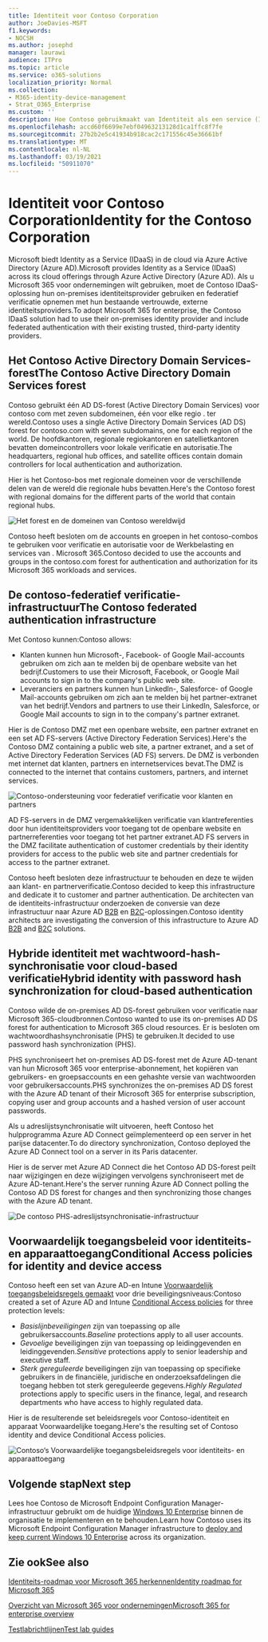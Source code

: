 ```yaml
---
title: Identiteit voor Contoso Corporation
author: JoeDavies-MSFT
f1.keywords:
- NOCSH
ms.author: josephd
manager: laurawi
audience: ITPro
ms.topic: article
ms.service: o365-solutions
localization_priority: Normal
ms.collection:
- M365-identity-device-management
- Strat_O365_Enterprise
ms.custom: ''
description: Hoe Contoso gebruikmaakt van Identiteit als een service (IDaaS) en cloud-based verificatie voor haar werknemers en federatieve verificatie voor haar partners en klanten verstrekt.
ms.openlocfilehash: accd60f6699e7ebf04963213128d1ca1ffc8f7fe
ms.sourcegitcommit: 27b2b2e5c41934b918cac2c171556c45e36661bf
ms.translationtype: MT
ms.contentlocale: nl-NL
ms.lasthandoff: 03/19/2021
ms.locfileid: "50911070"
---
```

# <a name="identity-for-the-contoso-corporation"></a><span data-ttu-id="0610f-103">Identiteit voor Contoso Corporation</span><span class="sxs-lookup"><span data-stu-id="0610f-103">Identity for the Contoso Corporation</span></span>

<span data-ttu-id="0610f-104">Microsoft biedt Identity as a Service (IDaaS) in de cloud via Azure Active Directory (Azure AD).</span><span class="sxs-lookup"><span data-stu-id="0610f-104">Microsoft provides Identity as a Service (IDaaS) across its cloud offerings through Azure Active Directory (Azure AD).</span></span> <span data-ttu-id="0610f-105">Als u Microsoft 365 voor ondernemingen wilt gebruiken, moet de Contoso IDaaS-oplossing hun on-premises identiteitsprovider gebruiken en federatief verificatie opnemen met hun bestaande vertrouwde, externe identiteitsproviders.</span><span class="sxs-lookup"><span data-stu-id="0610f-105">To adopt Microsoft 365 for enterprise, the Contoso IDaaS solution had to use their on-premises identity provider and include federated authentication with their existing trusted, third-party identity providers.</span></span>

## <a name="the-contoso-active-directory-domain-services-forest"></a><span data-ttu-id="0610f-106">Het Contoso Active Directory Domain Services-forest</span><span class="sxs-lookup"><span data-stu-id="0610f-106">The Contoso Active Directory Domain Services forest</span></span>

<span data-ttu-id="0610f-107">Contoso gebruikt één AD DS-forest (Active Directory Domain Services) voor contoso com met zeven subdomeinen, één voor elke regio \. ter wereld.</span><span class="sxs-lookup"><span data-stu-id="0610f-107">Contoso uses a single Active Directory Domain Services (AD DS) forest for contoso\.com with seven subdomains, one for each region of the world.</span></span> <span data-ttu-id="0610f-108">De hoofdkantoren, regionale regiokantoren en satellietkantoren bevatten domeincontrollers voor lokale verificatie en autorisatie.</span><span class="sxs-lookup"><span data-stu-id="0610f-108">The headquarters, regional hub offices, and satellite offices contain domain controllers for local authentication and authorization.</span></span>

<span data-ttu-id="0610f-109">Hier is het Contoso-bos met regionale domeinen voor de verschillende delen van de wereld die regionale hubs bevatten.</span><span class="sxs-lookup"><span data-stu-id="0610f-109">Here's the Contoso forest with regional domains for the different parts of the world that contain regional hubs.</span></span>

![Het forest en de domeinen van Contoso wereldwijd](../media/contoso-identity/contoso-identity-fig1.png)
 
<span data-ttu-id="0610f-111">Contoso heeft besloten om de accounts en groepen in het contoso-combos te gebruiken voor verificatie en autorisatie voor de Werkbelasting en services van \. Microsoft 365.</span><span class="sxs-lookup"><span data-stu-id="0610f-111">Contoso decided to use the accounts and groups in the contoso\.com forest for authentication and authorization for its Microsoft 365 workloads and services.</span></span>

## <a name="the-contoso-federated-authentication-infrastructure"></a><span data-ttu-id="0610f-112">De contoso-federatief verificatie-infrastructuur</span><span class="sxs-lookup"><span data-stu-id="0610f-112">The Contoso federated authentication infrastructure</span></span>

<span data-ttu-id="0610f-113">Met Contoso kunnen:</span><span class="sxs-lookup"><span data-stu-id="0610f-113">Contoso allows:</span></span>

- <span data-ttu-id="0610f-114">Klanten kunnen hun Microsoft-, Facebook- of Google Mail-accounts gebruiken om zich aan te melden bij de openbare website van het bedrijf.</span><span class="sxs-lookup"><span data-stu-id="0610f-114">Customers to use their Microsoft, Facebook, or Google Mail accounts to sign in to the company's public web site.</span></span>
- <span data-ttu-id="0610f-115">Leveranciers en partners kunnen hun LinkedIn-, Salesforce- of Google Mail-accounts gebruiken om zich aan te melden bij het partner-extranet van het bedrijf.</span><span class="sxs-lookup"><span data-stu-id="0610f-115">Vendors and partners to use their LinkedIn, Salesforce, or Google Mail accounts to sign in to the company's partner extranet.</span></span>

<span data-ttu-id="0610f-116">Hier is de Contoso DMZ met een openbare website, een partner extranet en een set AD FS-servers (Active Directory Federation Services).</span><span class="sxs-lookup"><span data-stu-id="0610f-116">Here's the Contoso DMZ containing a public web site, a partner extranet, and a set of Active Directory Federation Services (AD FS) servers.</span></span> <span data-ttu-id="0610f-117">De DMZ is verbonden met internet dat klanten, partners en internetservices bevat.</span><span class="sxs-lookup"><span data-stu-id="0610f-117">The DMZ is connected to the internet that contains customers, partners, and internet services.</span></span>

![Contoso-ondersteuning voor federatief verificatie voor klanten en partners](../media/contoso-identity/contoso-identity-fig2.png)
 
<span data-ttu-id="0610f-119">AD FS-servers in de DMZ vergemakkelijken verificatie van klantreferenties door hun identiteitsproviders voor toegang tot de openbare website en partnerreferenties voor toegang tot het partner extranet.</span><span class="sxs-lookup"><span data-stu-id="0610f-119">AD FS servers in the DMZ facilitate authentication of customer credentials by their identity providers for access to the public web site and partner credentials for access to the partner extranet.</span></span>

<span data-ttu-id="0610f-120">Contoso heeft besloten deze infrastructuur te behouden en deze te wijden aan klant- en partnerverificatie.</span><span class="sxs-lookup"><span data-stu-id="0610f-120">Contoso decided to keep this infrastructure and dedicate it to customer and partner authentication.</span></span> <span data-ttu-id="0610f-121">De architecten van de identiteits-infrastructuur onderzoeken de conversie van deze infrastructuur naar Azure AD [B2B](/azure/active-directory/b2b/hybrid-organizations) en [B2C](/azure/active-directory-b2c/solution-articles)-oplossingen.</span><span class="sxs-lookup"><span data-stu-id="0610f-121">Contoso identity architects are investigating the conversion of this infrastructure to Azure AD [B2B](/azure/active-directory/b2b/hybrid-organizations) and [B2C](/azure/active-directory-b2c/solution-articles) solutions.</span></span>

## <a name="hybrid-identity-with-password-hash-synchronization-for-cloud-based-authentication"></a><span data-ttu-id="0610f-122">Hybride identiteit met wachtwoord-hash-synchronisatie voor cloud-based verificatie</span><span class="sxs-lookup"><span data-stu-id="0610f-122">Hybrid identity with password hash synchronization for cloud-based authentication</span></span>

<span data-ttu-id="0610f-123">Contoso wilde de on-premises AD DS-forest gebruiken voor verificatie naar Microsoft 365-cloudbronnen.</span><span class="sxs-lookup"><span data-stu-id="0610f-123">Contoso wanted to use its on-premises AD DS forest for authentication to Microsoft 365 cloud resources.</span></span> <span data-ttu-id="0610f-124">Er is besloten om wachtwoordhashsynchronisatie (PHS) te gebruiken.</span><span class="sxs-lookup"><span data-stu-id="0610f-124">It decided to use password hash synchronization (PHS).</span></span>

<span data-ttu-id="0610f-125">PHS synchroniseert het on-premises AD DS-forest met de Azure AD-tenant van hun Microsoft 365 voor enterprise-abonnement, het kopiëren van gebruikers- en groepsaccounts en een gehashte versie van wachtwoorden voor gebruikersaccounts.</span><span class="sxs-lookup"><span data-stu-id="0610f-125">PHS synchronizes the on-premises AD DS forest with the Azure AD tenant of their Microsoft 365 for enterprise subscription, copying user and group accounts and a hashed version of user account passwords.</span></span>

<span data-ttu-id="0610f-126">Als u adreslijstsynchronisatie wilt uitvoeren, heeft Contoso het hulpprogramma Azure AD Connect geïmplementeerd op een server in het parijse datacenter.</span><span class="sxs-lookup"><span data-stu-id="0610f-126">To do directory synchronization, Contoso deployed the Azure AD Connect tool on a server in its Paris datacenter.</span></span>

<span data-ttu-id="0610f-127">Hier is de server met Azure AD Connect die het Contoso AD DS-forest peilt naar wijzigingen en deze wijzigingen vervolgens synchroniseert met de Azure AD-tenant.</span><span class="sxs-lookup"><span data-stu-id="0610f-127">Here's the server running Azure AD Connect polling the Contoso AD DS forest for changes and then synchronizing those changes with the Azure AD tenant.</span></span>

![De contoso PHS-adreslijstsynchronisatie-infrastructuur](../media/contoso-identity/contoso-identity-fig4.png)
 
## <a name="conditional-access-policies-for-identity-and-device-access"></a><span data-ttu-id="0610f-129">Voorwaardelijk toegangsbeleid voor identiteits- en apparaattoegang</span><span class="sxs-lookup"><span data-stu-id="0610f-129">Conditional Access policies for identity and device access</span></span>

<span data-ttu-id="0610f-130">Contoso heeft een set van Azure AD-en Intune [Voorwaardelijk toegangsbeleidsregels gemaakt](../security/office-365-security/identity-access-policies.md) voor drie beveiligingsniveaus:</span><span class="sxs-lookup"><span data-stu-id="0610f-130">Contoso created a set of Azure AD and Intune [Conditional Access policies](../security/office-365-security/identity-access-policies.md) for three protection levels:</span></span>

- <span data-ttu-id="0610f-131">*Basislijnbeveiligingen* zijn van toepassing op alle gebruikersaccounts.</span><span class="sxs-lookup"><span data-stu-id="0610f-131">*Baseline* protections apply to all user accounts.</span></span>
- <span data-ttu-id="0610f-132">*Gevoelige* beveiligingen zijn van toepassing op leidinggevenden en leidinggevenden.</span><span class="sxs-lookup"><span data-stu-id="0610f-132">*Sensitive* protections apply to senior leadership and executive staff.</span></span>
- <span data-ttu-id="0610f-133">*Sterk gereguleerde* beveiligingen zijn van toepassing op specifieke gebruikers in de financiële, juridische en onderzoeksafdelingen die toegang hebben tot sterk gereguleerde gegevens.</span><span class="sxs-lookup"><span data-stu-id="0610f-133">*Highly Regulated* protections apply to specific users in the finance, legal, and research departments who have access to highly regulated data.</span></span>

<span data-ttu-id="0610f-134">Hier is de resulterende set beleidsregels voor Contoso-identiteit en apparaat Voorwaardelijke toegang.</span><span class="sxs-lookup"><span data-stu-id="0610f-134">Here's the resulting set of Contoso identity and device Conditional Access policies.</span></span>

![Contoso‘s Voorwaardelijke toegangsbeleidsregels voor identiteits- en apparaattoegang](../media/contoso-identity/contoso-identity-fig5.png)
 
## <a name="next-step"></a><span data-ttu-id="0610f-136">Volgende stap</span><span class="sxs-lookup"><span data-stu-id="0610f-136">Next step</span></span>

<span data-ttu-id="0610f-137">Lees hoe Contoso de Microsoft Endpoint Configuration Manager-infrastructuur gebruikt om de huidige [Windows 10 Enterprise](contoso-win10.md) binnen de organisatie te implementeren en te behouden.</span><span class="sxs-lookup"><span data-stu-id="0610f-137">Learn how Contoso uses its Microsoft Endpoint Configuration Manager infrastructure to [deploy and keep current Windows 10 Enterprise](contoso-win10.md) across its organization.</span></span>

## <a name="see-also"></a><span data-ttu-id="0610f-138">Zie ook</span><span class="sxs-lookup"><span data-stu-id="0610f-138">See also</span></span>

[<span data-ttu-id="0610f-139">Identiteits-roadmap voor Microsoft 365 herkennen</span><span class="sxs-lookup"><span data-stu-id="0610f-139">Identity roadmap for Microsoft 365</span></span>](identity-roadmap-microsoft-365.md)

[<span data-ttu-id="0610f-140">Overzicht van Microsoft 365 voor ondernemingen</span><span class="sxs-lookup"><span data-stu-id="0610f-140">Microsoft 365 for enterprise overview</span></span>](microsoft-365-overview.md)

[<span data-ttu-id="0610f-141">Testlabrichtlijnen</span><span class="sxs-lookup"><span data-stu-id="0610f-141">Test lab guides</span></span>](m365-enterprise-test-lab-guides.md)